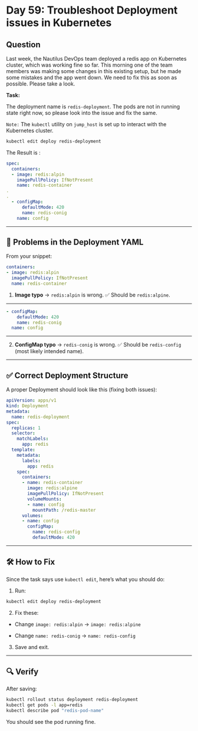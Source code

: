 # Day 59: Troubleshoot Deployment issues in Kubernetes

## Question

Last week, the Nautilus DevOps team deployed a redis app on Kubernetes cluster, which was working fine so far. This morning one of the team members was making some changes in this existing setup, but he made some mistakes and the app went down. We need to fix this as soon as possible. Please take a look.

**Task:**

The deployment name is `redis-deployment`. The pods are not in running state right now, so please look into the issue and fix the same.

`Note:` The `kubectl` utility on `jump_host` is set up to interact with the Kubernetes cluster.

```bash
kubectl edit deploy redis-deployment
```
The Result is :

```yaml
spec:
  containers:
  - image: redis:alpin
    imagePullPolicy: IfNotPresent
    name: redis-container
.
.
  - configMap:
      defaultMode: 420
      name: redis-conig
    name: config
```

---

## 🔎 Problems in the Deployment YAML

From your snippet:

```yaml
containers:
- image: redis:alpin
  imagePullPolicy: IfNotPresent
  name: redis-container
```
1. **Image typo** → `redis:alpin` is wrong.
✅ Should be `redis:alpine`.

---

```yaml
- configMap:
    defaultMode: 420
    name: redis-conig
  name: config
```
---

2. **ConfigMap typo** → `redis-conig` is wrong.
✅ Should be `redis-config` (most likely intended name).

---

## ✅ Correct Deployment Structure

A proper Deployment should look like this (fixing both issues):

```yaml
apiVersion: apps/v1
kind: Deployment
metadata:
  name: redis-deployment
spec:
  replicas: 1
  selector:
    matchLabels:
      app: redis
  template:
    metadata:
      labels:
        app: redis
    spec:
      containers:
      - name: redis-container
        image: redis:alpine
        imagePullPolicy: IfNotPresent
        volumeMounts:
        - name: config
          mountPath: /redis-master
      volumes:
      - name: config
        configMap:
          name: redis-config
          defaultMode: 420
```
---

## 🛠️ How to Fix

Since the task says use `kubectl edit`, here’s what you should do:

1. Run:

```bash
kubectl edit deploy redis-deployment
```

2. Fix these:

- Change
`image: redis:alpin` → `image: redis:alpine`

- Change
`name: redis-conig` → `name: redis-config`

3. Save and exit.

---

## 🔍 Verify

After saving:

```bash
kubectl rollout status deployment redis-deployment
kubectl get pods -l app=redis
kubectl describe pod "redis-pod-name"
```
You should see the pod running fine.